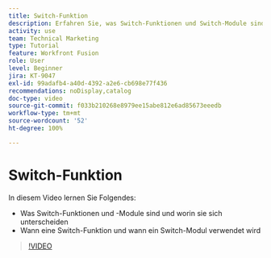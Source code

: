 ```yaml
---
title: Switch-Funktion
description: Erfahren Sie, was Switch-Funktionen und Switch-Module sind und wann man in [!DNL Adobe Workfront Fusion]eine Switch-Funktion im Gegensatz zu einem Switch-Modul verwendet.
activity: use
team: Technical Marketing
type: Tutorial
feature: Workfront Fusion
role: User
level: Beginner
jira: KT-9047
exl-id: 99adafb4-a40d-4392-a2e6-cb698e77f436
recommendations: noDisplay,catalog
doc-type: video
source-git-commit: f033b210268e8979ee15abe812e6ad85673eeedb
workflow-type: tm+mt
source-wordcount: '52'
ht-degree: 100%

---
```


# Switch-Funktion

In diesem Video lernen Sie Folgendes:

* Was Switch-Funktionen und -Module sind und worin sie sich unterscheiden
* Wann eine Switch-Funktion und wann ein Switch-Modul verwendet wird

>[!VIDEO](https://video.tv.adobe.com/v/335288/?quality=12&learn=on)
